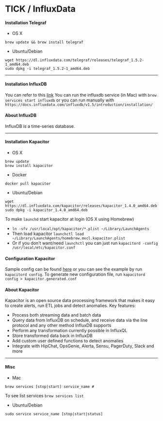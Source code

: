 # TICK / InfluxData

#### Installation Telegraf

- OS X
```
brew update && brew install telegraf
```

- Ubuntu/Debian
```
wget https://dl.influxdata.com/telegraf/releases/telegraf_1.5.2-1_amd64.deb
sudo dpkg -i telegraf_1.5.2-1_amd64.deb
```

---

#### Installation InfluxDB

You can refer to this [link](https://docs.influxdata.com/influxdb/v1.5/introduction/installation/)
You can run the influxdb service (in Mac) with `brew services start influxdb`
or you can run manually with `https://docs.influxdata.com/influxdb/v1.5/introduction/installation/`

#### About InfluxDB

InfluxDB is a time-series database.

---

#### Installation Kapacitor

- OS X
```
brew update
brew install kapacitor
```

- Docker
```
docker pull kapacitor
```

- Ubuntu/Debian
```
wget https://dl.influxdata.com/kapacitor/releases/kapacitor_1.4.0_amd64.deb
sudo dpkg -i kapacitor_1.4.0_amd64.deb
```

To make `launchd` start kapacitor at login (OS X using Homebrew)
- `ln -sfv /usr/local/opt/kapacitor/*.plist ~/Library/LaunchAgents`
- Then load kapacitor `launchctl load ~/Library/LaunchAgents/homebrew.mxcl.kapacitor.plist`
- Or if you don't want/need `launchctl` you can just run `kapacitord -config /usr/local/etc/kapacitor.conf`

#### Configuration Kapacitor

Sample config can be found [here](https://github.com/influxdata/kapacitor/blob/master/etc/kapacitor/kapacitor.conf) or you can see the example by run `kapacitord config`.
To generate new configuration file, run `kapacitord config > kapacitor.generated.conf`

#### About Kapacitor

Kapacitor is an open source data processing framework that makes it easy to create alerts, run ETL jobs and detect anomalies.
Key features:
- Process both streaming data and batch data
- Query data from InfluxDB on schedule, and receive data via the line protocol and any other method InfluxDB supports
- Perform any transformation currently possible in InfluxQL
- Store transformed data back in InfluxDB
- Add custom user defined functions to detect anomalies
- Integrate with HipChat, OpsGenie, Alerta, Sensu, PagerDuty, Slack and more

---

#### Misc

- Mac
```
brew services [stop|start] service_name #
```

To see list services `brew services list`

- Ubuntu/Debian
```
sudo service service_name [stop|start|status]
```
